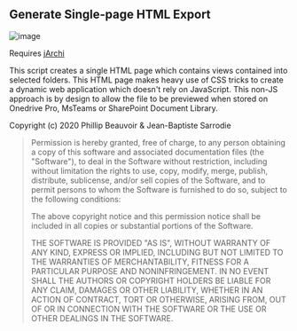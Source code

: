 ## Generate Single-page HTML Export

![image](https://user-images.githubusercontent.com/5757396/77357263-23910180-6d48-11ea-8dbd-17ae6c0edb78.png)

Requires [jArchi](https:www.archimatetool.com/blog/2018/07/02/jarchi/)

This script creates a single HTML page which contains views contained into
selected folders. This HTML page makes heavy use of CSS tricks to create
a dynamic web application which doesn't rely on JavaScript.
This non-JS approach is by design to allow the file to be previewed when
stored on Onedrive Pro, MsTeams or SharePoint Document Library.

Copyright (c) 2020 Phillip Beauvoir & Jean-Baptiste Sarrodie

>Permission is hereby granted, free of charge, to any person
obtaining a copy of this software and associated documentation
files (the "Software"), to deal in the Software without
restriction, including without limitation the rights to use,
copy, modify, merge, publish, distribute, sublicense, and/or sell
copies of the Software, and to permit persons to whom the
Software is furnished to do so, subject to the following
conditions:
>
>The above copyright notice and this permission notice shall be
included in all copies or substantial portions of the Software.
>
>THE SOFTWARE IS PROVIDED "AS IS", WITHOUT WARRANTY OF ANY KIND,
EXPRESS OR IMPLIED, INCLUDING BUT NOT LIMITED TO THE WARRANTIES
OF MERCHANTABILITY, FITNESS FOR A PARTICULAR PURPOSE AND
NONINFRINGEMENT. IN NO EVENT SHALL THE AUTHORS OR COPYRIGHT
HOLDERS BE LIABLE FOR ANY CLAIM, DAMAGES OR OTHER LIABILITY,
WHETHER IN AN ACTION OF CONTRACT, TORT OR OTHERWISE, ARISING
FROM, OUT OF OR IN CONNECTION WITH THE SOFTWARE OR THE USE OR
OTHER DEALINGS IN THE SOFTWARE.
